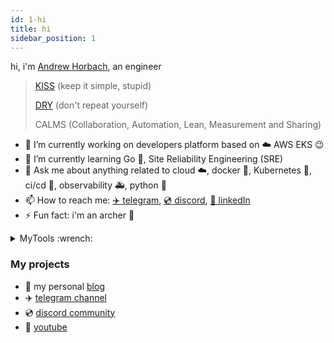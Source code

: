 ```yaml
---
id: 1-hi
title: hi
sidebar_position: 1
---
```


hi, i'm [Andrew Horbach](https://karma-git.github.io/Andrew-Horbach.github.io-Public/), an engineer

> [KISS](https://en.wikipedia.org/wiki/KISS_principle) (keep it simple, stupid)
>
> [DRY](https://en.wikipedia.org/wiki/Don%27t_repeat_yourself) (don't repeat yourself)
>
> CALMS (Collaboration, Automation, Lean, Measurement and Sharing)

- 🔭 I’m currently working on developers platform based on :cloud: AWS EKS :wink:
- 🌱 I’m currently learning Go :hamster:, Site Reliability Engineering (SRE)
- 💬 Ask me about anything related to cloud :cloud:, docker :whale:, Kubernetes :ferris_wheel:, ci/cd 🦊, observability :ambulance:, python :snake:
- 📫 How to reach me: [:airplane: telegram](https://t.me/a_horbach), [:cd: discord](https://discord.com/channels/7648), [:office: linkedIn](https://www.linkedin.com/in/a-horbach/)
- ⚡ Fun fact: i'm an archer :dart:

<details>
<summary>MyTools :wrench:</summary>

WIP

</details>

### My projects

- :pencil: my personal [blog](https://karma-git.github.io/Andrew-Horbach.github.io-Public/)
- :airplane: [telegram channel](https://t.me/devopsi)
- :cd: [discord community](https://discord.gg/eNVwZjJTJb)
- :movie_camera: [youtube](https://www.youtube.com/channel/UC5FEha9Yo9JOcdVMUW3FPWA)
